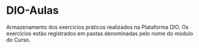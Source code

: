 # DIO-Aulas
Armazenamento dos exercícios práticos realizados na Plataforma DIO.
Os exercícios estão registrados em pastas denominadas pelo nome do módulo do Curso.
